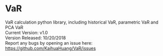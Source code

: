 # VaR
VaR calculation python library, including historical VaR, parametric VaR and PCA VaR  
Current Version: v1.0  
Version Released: 10/20/2018  
Report any bugs by opening an issue here: https://github.com/KaihuaHuang/VaR/issues


